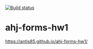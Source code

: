 [![Build status](https://ci.appveyor.com/api/projects/status/q5ln0ggos5feb8bm/branch/main?svg=true)](https://ci.appveyor.com/project/Antis85/ahj-forms-hw1/branch/main)
# ahj-forms-hw1
https://antis85.github.io/ahj-forms-hw1/